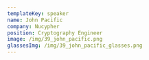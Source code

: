 ```yaml
---
templateKey: speaker
name: John Pacific
company: Nucypher
position: Cryptography Engineer
image: /img/39_john_pacific.png
glassesImg: /img/39_john_pacific_glasses.png
---
```


